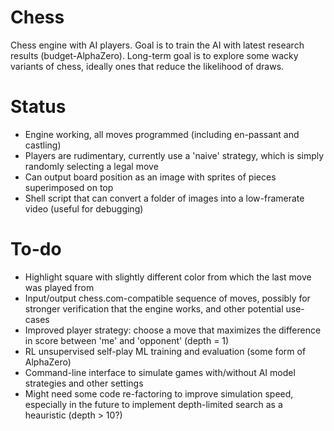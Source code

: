 # Chess

Chess engine with AI players. Goal is to train the AI with latest research
results (budget-AlphaZero). Long-term goal is to explore some wacky variants of
chess, ideally ones that reduce the likelihood of draws.

# Status

- Engine working, all moves programmed (including en-passant and castling)
- Players are rudimentary, currently use a 'naive' strategy, which is simply randomly selecting a legal move
- Can output board position as an image with sprites of pieces superimposed on top
- Shell script that can convert a folder of images into a low-framerate video (useful for debugging)

# To-do

- Highlight square with slightly different color from which the last move was played from
- Input/output chess.com-compatible sequence of moves, possibly for stronger verification that the engine works, and other potential use-cases
- Improved player strategy: choose a move that maximizes the difference in score between 'me' and 'opponent' (depth = 1)
- RL unsupervised self-play ML training and evaluation (some form of AlphaZero)
- Command-line interface to simulate games with/without AI model strategies and other settings
- Might need some code re-factoring to improve simulation speed, especially in the future to implement depth-limited search as a heauristic (depth > 10?)

